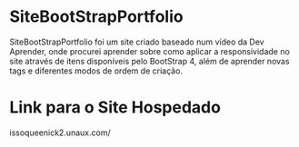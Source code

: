 # SiteBootStrapPortfolio
SiteBootStrapPortfolio foi um site criado baseado num vídeo da Dev Aprender, onde procurei aprender sobre como aplicar a responsividade no site através de itens disponíveis pelo BootStrap 4, além de aprender novas tags e diferentes modos de ordem de criação.
# Link para o Site Hospedado
issoqueenick2.unaux.com/

